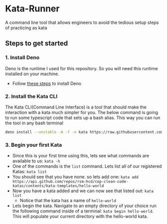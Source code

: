 # Kata-Runner

A command line tool that allows engineers to avoid the tedious setup steps of
practicing as kata

## Steps to get started

### 1. Install Deno

Deno is the runtime I used for this repository. So you will need this runtime
installed on your machine.

- Follow
  [these steps](https://docs.deno.com/runtime/manual/getting_started/installation)
  to install Deno

### 2. Install the Kata CLI

The Kata CLI(Command Line Interface) is a tool that should make the interaction
with a kata much simpler for you. The below command is going to run some
typescript code that sets up a bash alias. This way you can run the tool in any
bash terminal

```sh
deno install --unstable -A -f -n kata https://raw.githubusercontent.com/rsm-hcd/kata-runner/main/mod.ts
```

### 3. Begin your first Kata

- Since this is your first time using this, lets see what commands are available
  to us: `kata -h`
- One of the commands is the `list` command. Lets list all of our registered
  Katas: `kata list`
- You should see that you have none. so lets add one:
  `kata add https://api.github.com/repos/rsm-hcd/cop-clean-code-katas/contents/kata-templates/hello-world`
- Now you have a kata added and we can now see that listed out: `kata list`
  - Notice that the kata has a name of `hello-world`
- Lets begin the kata. Navigate to an empty directory of your choice run the following command inside of a terminal: `kata begin hello-world`. This will populate your current directory
with the hello-world kata. 
